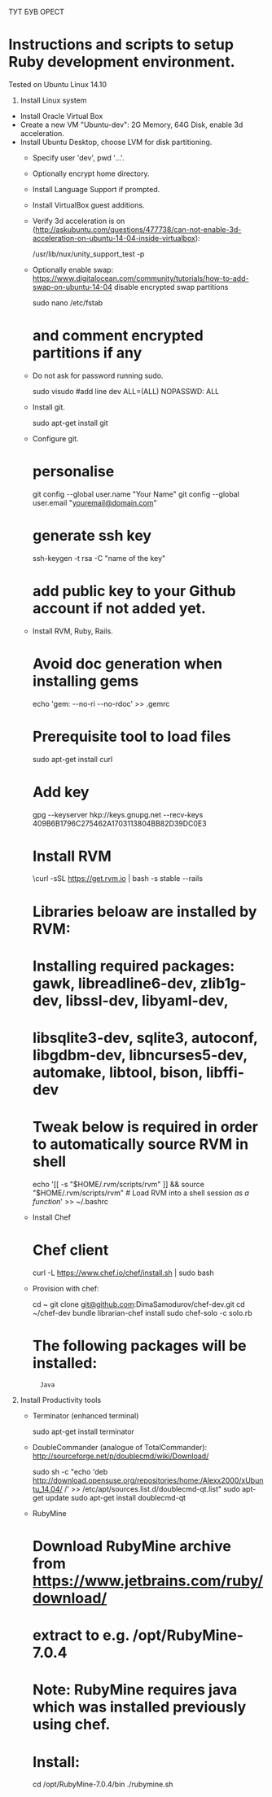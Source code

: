 ТУТ БУВ ОРЕСТ
# Instructions and scripts to setup Ruby development environment.

Tested on Ubuntu Linux 14.10

1. Install Linux system

 - Install Oracle Virtual Box
 - Create a new VM "Ubuntu-dev": 2G Memory, 64G Disk, enable 3d acceleration.
 - Install Ubuntu Desktop, choose LVM for disk partitioning.
    - Specify user 'dev', pwd '...'.
    - Optionally encrypt home directory.
    - Install Language Support if prompted.
    - Install VirtualBox guest additions.
    - Verify 3d acceleration is on (http://askubuntu.com/questions/477738/can-not-enable-3d-acceleration-on-ubuntu-14-04-inside-virtualbox):

        /usr/lib/nux/unity_support_test -p

    - Optionally enable swap: https://www.digitalocean.com/community/tutorials/how-to-add-swap-on-ubuntu-14-04
      disable encrypted swap partitions

        sudo nano /etc/fstab
        # and comment encrypted partitions if any

    - Do not ask for password running sudo.

        sudo visudo
        #add line
        dev ALL=(ALL) NOPASSWD: ALL

    - Install git.

        sudo apt-get install git

    - Configure git.

        # personalise
        git config --global user.name "Your Name"
        git config --global user.email "youremail@domain.com"
        #
        # generate ssh key
        ssh-keygen -t rsa -C "name of the key"
        # add public key to your Github account if not added yet.

    - Install RVM, Ruby, Rails.

        # Avoid doc generation when installing gems
        echo 'gem: --no-ri --no-rdoc' >> .gemrc

        # Prerequisite tool to load files
        sudo apt-get install curl

        # Add key
        gpg --keyserver hkp://keys.gnupg.net --recv-keys 409B6B1796C275462A1703113804BB82D39DC0E3
        # Install RVM
        \curl -sSL https://get.rvm.io | bash -s stable --rails

        # Libraries beloaw are installed by RVM:
        # Installing required packages: gawk, libreadline6-dev, zlib1g-dev, libssl-dev, libyaml-dev,
        # libsqlite3-dev, sqlite3, autoconf, libgdbm-dev, libncurses5-dev, automake, libtool, bison, libffi-dev

        # Tweak below is required in order to automatically source RVM in shell
        echo '[[ -s "$HOME/.rvm/scripts/rvm" ]] && source "$HOME/.rvm/scripts/rvm" # Load RVM into a shell session *as a function*' >> ~/.bashrc

    - Install Chef

        # Chef client
         curl -L https://www.chef.io/chef/install.sh | sudo bash

    - Provision with chef:
    
        cd ~
        git clone git@github.com:DimaSamodurov/chef-dev.git
        cd ~/chef-dev
        bundle
        librarian-chef install
        sudo chef-solo -c solo.rb
        # The following packages will be installed:
            Java

2. Install Productivity tools

    - Terminator (enhanced terminal)

        sudo apt-get install terminator

    - DoubleCommander (analogue of TotalCommander): http://sourceforge.net/p/doublecmd/wiki/Download/

        sudo sh -c "echo 'deb http://download.opensuse.org/repositories/home:/Alexx2000/xUbuntu_14.04/ /' >> /etc/apt/sources.list.d/doublecmd-qt.list"
        sudo apt-get update
        sudo apt-get install doublecmd-qt

    - RubyMine

        # Download RubyMine archive from https://www.jetbrains.com/ruby/download/
        # extract to e.g. /opt/RubyMine-7.0.4
        # Note: RubyMine requires java which was installed previously using chef.
        # Install:
        cd /opt/RubyMine-7.0.4/bin
        ./rubymine.sh


